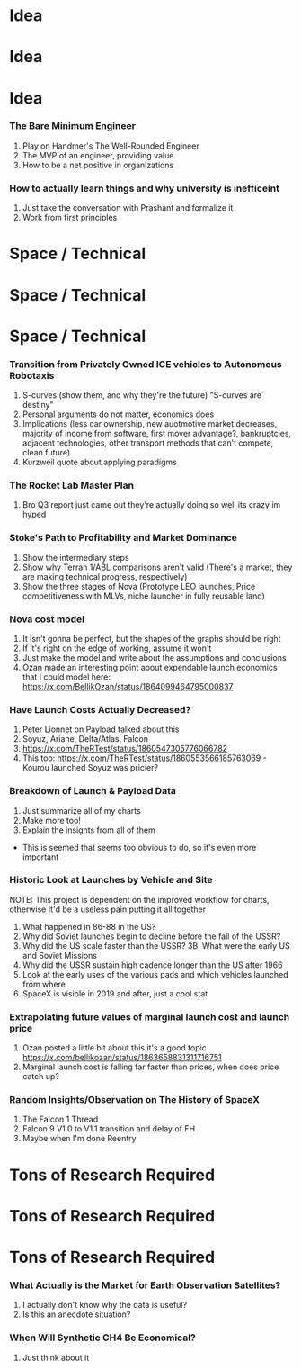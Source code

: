 # Idea
# Idea
# Idea

### The Bare Minimum Engineer
1. Play on Handmer's The Well-Rounded Engineer
2. The MVP of an engineer, providing value
3. How to be a net positive in organizations

### How to actually learn things and why university is inefficeint
1. Just take the conversation with Prashant and formalize it
2. Work from first principles

# Space / Technical
# Space / Technical
# Space / Technical

### Transition from Privately Owned ICE vehicles to Autonomous Robotaxis
1. S-curves (show them, and why they're the future) "S-curves are destiny"
2. Personal arguments do not matter, economics does
3. Implications (less car ownership, new auotmotive market decreases, majority of income from software, first mover advantage?, bankruptcies, adjacent technologies, other transport methods that can't compete, clean future)
4. Kurzweil quote about applying paradigms

### The Rocket Lab Master Plan
1. Bro Q3 report just came out they're actually doing so well its crazy im hyped

### Stoke's Path to Profitability and Market Dominance
1. Show the intermediary steps
2. Show why Terran 1/ABL comparisons aren't valid (There's a market, they are making technical progress, respectively)
3. Show the three stages of Nova (Prototype LEO launches, Price competitiveness with MLVs, niche launcher in fully reusable land)

### Nova cost model
1. It isn't gonna be perfect, but the shapes of the graphs should be right
2. If it's right on the edge of working, assume it won't
3. Just make the model and write about the assumptions and conclusions
4. Ozan made an interesting point about expendable launch economics that I could model here: https://x.com/BellikOzan/status/1864099464795000837

### Have Launch Costs Actually Decreased?
1. Peter Lionnet on Payload talked about this
2. Soyuz, Ariane, Delta/Atlas, Falcon
3. https://x.com/TheRTest/status/1860547305776066782
4. This too: https://x.com/TheRTest/status/1860553566185763069 - Kourou launched Soyuz was pricier?

### Breakdown of Launch & Payload Data
1. Just summarize all of my charts
2. Make more too!
3. Explain the insights from all of them
 - This is seemed that seems too obvious to do, so it's even more important

### Historic Look at Launches by Vehicle and Site
NOTE: This project is dependent on the improved workflow for charts, otherwise It'd be a useless pain putting it all together

1. What happened in 86-88 in the US?
2. Why did Soviet launches begin to decline before the fall of the USSR?
3. Why did the US scale faster than the USSR?
   3B. What were the early US and Soviet Missions
4. Why did the USSR sustain high cadence longer than the US after 1966
5. Look at the early uses of the various pads and which vehicles launched from where
6. SpaceX is visible in 2019 and after, just a cool stat

### Extrapolating future values of marginal launch cost and launch price
1. Ozan posted a little bit about this it's a good topic https://x.com/bellikozan/status/1863658831311716751
2. Marginal launch cost is falling far faster than prices, when does price catch up?

### Random Insights/Observation on The History of SpaceX
1. The Falcon 1 Thread
2. Falcon 9 V1.0 to V1.1 transition and delay of FH
3. Maybe when I'm done Reentry

# Tons of Research Required
# Tons of Research Required
# Tons of Research Required

### What Actually is the Market for Earth Observation Satellites?
1. I actually don't know why the data is useful?
2. Is this an anecdote situation?

### When Will Synthetic CH4 Be Economical?
1. Just think about it

